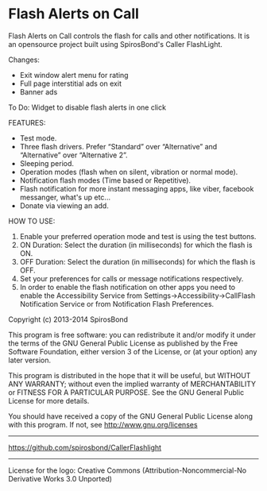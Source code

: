 Flash Alerts on Call
==========

Flash Alerts on Call controls the flash for calls and other notifications. It is an opensource project built using SpirosBond's Caller FlashLight.

Changes:
- Exit window alert menu for rating
- Full page interstitial ads on exit
- Banner ads

To Do:
Widget to disable flash alerts in one click

FEATURES:
- Test mode.
- Three flash drivers. Prefer “Standard” over “Alternative” and “Alternative” over “Alternative 2”.
- Sleeping period.
- Operation modes (flash when on silent, vibration or normal mode).
- Notification flash modes (Time based or Repetitive).
- Flash notification for more instant messaging apps, like viber, facebook messanger, what's up etc...
- Donate via viewing an add.

HOW TO USE:
1. Enable your preferred operation mode and test is using the test buttons.
2. ON Duration: Select the duration (in milliseconds) for which the flash is ON.
3. OFF Duration: Select the duration (in milliseconds) for which the flash is OFF.
4. Set your preferences for calls or message notifications respectively.
5. In order to enable the flash notification on other apps you need to enable the Accessibility Service from Settings->Accessibility->CallFlash Notification Service or from Notification Flash Preferences.

 Copyright (c) 2013-2014 SpirosBond

 This program is free software: you can redistribute it and/or modify
 it under the terms of the GNU General Public License as published by
 the Free Software Foundation, either version 3 of the License, or
 (at your option) any later version.

 This program is distributed in the hope that it will be useful,
 but WITHOUT ANY WARRANTY; without even the implied warranty of
 MERCHANTABILITY or FITNESS FOR A PARTICULAR PURPOSE. See the
 GNU General Public License for more details.

 You should have received a copy of the GNU General Public License
 along with this program. If not, see http://www.gnu.org/licenses

 ***

 https://github.com/spirosbond/CallerFlashlight

 ***



License for the logo:
Creative Commons (Attribution-Noncommercial-No Derivative Works 3.0 Unported)